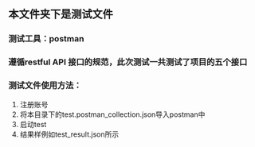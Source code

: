 ## 本文件夹下是测试文件

### 测试工具：postman

### 遵循restful API 接口的规范，此次测试一共测试了项目的五个接口



### 测试文件使用方法：

1. 注册账号
2. 将本目录下的test.postman_collection.json导入postman中
3. 启动test
4. 结果样例如test_result.json所示